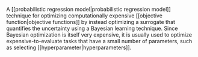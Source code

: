 
A [[probabilistic regression model|probabilistic regression model]]
technique for optimizing computationally expensive
[[objective function|objective functions]] by instead optimizing a surrogate
that quantifies the uncertainty using a Bayesian learning technique. Since
Bayesian optimization is itself very expensive, it is usually used to optimize
expensive-to-evaluate tasks that have a small number of parameters, such as
selecting [[hyperparameter|hyperparameters]].

